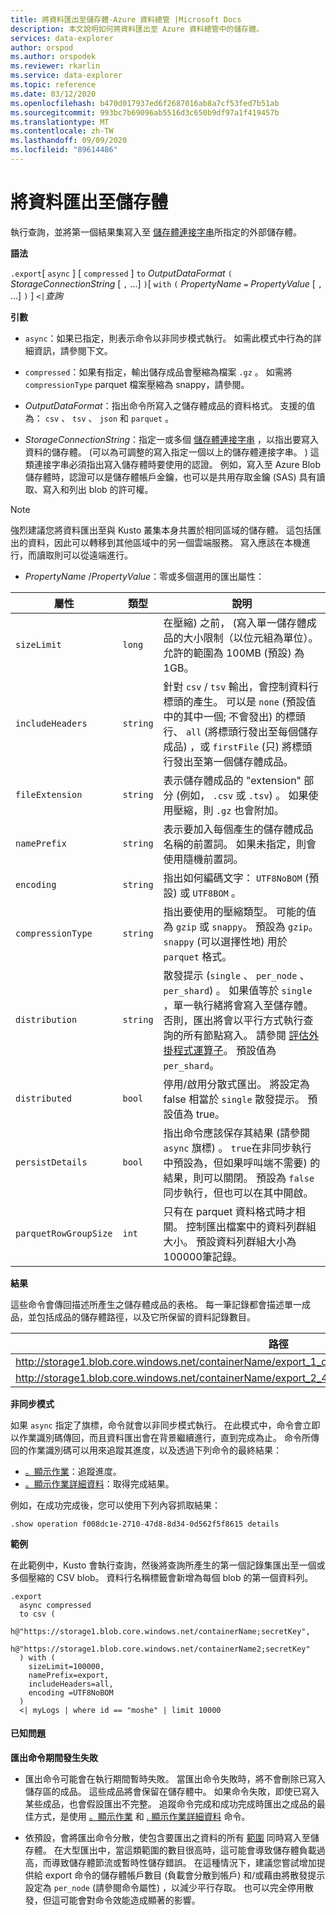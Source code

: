 ```yaml
---
title: 將資料匯出至儲存體-Azure 資料總管 |Microsoft Docs
description: 本文說明如何將資料匯出至 Azure 資料總管中的儲存體。
services: data-explorer
author: orspod
ms.author: orspodek
ms.reviewer: rkarlin
ms.service: data-explorer
ms.topic: reference
ms.date: 03/12/2020
ms.openlocfilehash: b470d017937ed6f2687016ab8a7cf53fed7b51ab
ms.sourcegitcommit: 993bc7b69096ab5516d3c650b9df97a1f419457b
ms.translationtype: MT
ms.contentlocale: zh-TW
ms.lasthandoff: 09/09/2020
ms.locfileid: "89614486"
---
```

# <a name="export-data-to-storage"></a>將資料匯出至儲存體

執行查詢，並將第一個結果集寫入至 [儲存體連接字串](../../api/connection-strings/storage.md)所指定的外部儲存體。

**語法**

`.export`[ `async` ] [ `compressed` ] `to` *OutputDataFormat* 
 `(` *StorageConnectionString* [ `,` ...] `)`[ `with` `(` *PropertyName* `=` *PropertyValue* [ `,` ...] `)` ] `<|`*查詢*

**引數**

* `async`：如果已指定，則表示命令以非同步模式執行。
  如需此模式中行為的詳細資訊，請參閱下文。

* `compressed`：如果有指定，輸出儲存成品會壓縮為檔案 `.gz` 。 如需將 `compressionType` parquet 檔案壓縮為 snappy，請參閱。 

* *OutputDataFormat*：指出命令所寫入之儲存體成品的資料格式。 支援的值為： `csv` 、 `tsv` 、 `json` 和 `parquet` 。

* *StorageConnectionString*：指定一或多個 [儲存體連接字串](../../api/connection-strings/storage.md) ，以指出要寫入資料的儲存體。  (可以為可調整的寫入指定一個以上的儲存體連接字串。 ) 這類連接字串必須指出寫入儲存體時要使用的認證。
  例如，寫入至 Azure Blob 儲存體時，認證可以是儲存體帳戶金鑰，也可以是共用存取金鑰 (SAS) 具有讀取、寫入和列出 blob 的許可權。

> [!NOTE]
> 強烈建議您將資料匯出至與 Kusto 叢集本身共置於相同區域的儲存體。 這包括匯出的資料，因此可以轉移到其他區域中的另一個雲端服務。 寫入應該在本機進行，而讀取則可以從遠端進行。

* *PropertyName* /*PropertyValue*：零或多個選用的匯出屬性：

|屬性        |類型    |說明                                                                                                                |
|----------------|--------|---------------------------------------------------------------------------------------------------------------------------|
|`sizeLimit`     |`long`  |在壓縮) 之前， (寫入單一儲存體成品的大小限制（以位元組為單位）。 允許的範圍為 100MB (預設) 為1GB。|
|`includeHeaders`|`string`|針對 `csv` / `tsv` 輸出，會控制資料行標頭的產生。 可以是 `none` (預設值中的其中一個; 不會發出) 的標頭行、 `all` (將標頭行發出至每個儲存成品) ，或 `firstFile` (只) 將標頭行發出至第一個儲存體成品。|
|`fileExtension` |`string`|表示儲存體成品的 "extension" 部分 (例如， `.csv` 或 `.tsv`) 。 如果使用壓縮，則 `.gz` 也會附加。|
|`namePrefix`    |`string`|表示要加入每個產生的儲存體成品名稱的前置詞。 如果未指定，則會使用隨機前置詞。       |
|`encoding`      |`string`|指出如何編碼文字： `UTF8NoBOM` (預設) 或 `UTF8BOM` 。 |
|`compressionType`|`string`|指出要使用的壓縮類型。 可能的值為 `gzip` 或 `snappy`。 預設為 `gzip`。 `snappy` (可以選擇性地) 用於 `parquet` 格式。 |
|`distribution`   |`string`  |散發提示 (`single` 、 `per_node` 、 `per_shard`) 。 如果值等於 `single` ，單一執行緒將會寫入至儲存體。 否則，匯出將會以平行方式執行查詢的所有節點寫入。 請參閱 [評估外掛程式運算子](../../query/evaluateoperator.md)。 預設值為 `per_shard`。
|`distributed`   |`bool`  |停用/啟用分散式匯出。 將設定為 false 相當於 `single` 散發提示。 預設值為 true。
|`persistDetails`|`bool`  |指出命令應該保存其結果 (請參閱 `async` 旗標) 。 `true`在非同步執行中預設為，但如果呼叫端不需要) 的結果，則可以關閉。 預設為 `false` 同步執行，但也可以在其中開啟。 |
|`parquetRowGroupSize`|`int`  |只有在 parquet 資料格式時才相關。 控制匯出檔案中的資料列群組大小。 預設資料列群組大小為100000筆記錄。|

**結果**

這些命令會傳回描述所產生之儲存體成品的表格。
每一筆記錄都會描述單一成品，並包括成品的儲存體路徑，以及它所保留的資料記錄數目。

|路徑|NumRecords|
|---|---|
|http://storage1.blob.core.windows.net/containerName/export_1_d08afcae2f044c1092b279412dcb571b.csv|10|
|http://storage1.blob.core.windows.net/containerName/export_2_454c0f1359e24795b6529da8a0101330.csv|15|

**非同步模式**

如果 `async` 指定了旗標，命令就會以非同步模式執行。
在此模式中，命令會立即以作業識別碼傳回，而且資料匯出會在背景繼續進行，直到完成為止。 命令所傳回的作業識別碼可以用來追蹤其進度，以及透過下列命令的最終結果：

* [。顯示作業](../operations.md#show-operations)：追蹤進度。
* [。顯示作業詳細資料](../operations.md#show-operation-details)：取得完成結果。

例如，在成功完成後，您可以使用下列內容抓取結果：

```kusto
.show operation f008dc1e-2710-47d8-8d34-0d562f5f8615 details
```

**範例** 

在此範例中，Kusto 會執行查詢，然後將查詢所產生的第一個記錄集匯出至一個或多個壓縮的 CSV blob。
資料行名稱標籤會新增為每個 blob 的第一個資料列。

```kusto 
.export
  async compressed
  to csv (
    h@"https://storage1.blob.core.windows.net/containerName;secretKey",
    h@"https://storage1.blob.core.windows.net/containerName2;secretKey"
  ) with (
    sizeLimit=100000,
    namePrefix=export,
    includeHeaders=all,
    encoding =UTF8NoBOM
  )
  <| myLogs | where id == "moshe" | limit 10000
```

#### <a name="known-issues"></a>已知問題

**匯出命令期間發生失敗**

* 匯出命令可能會在執行期間暫時失敗。 當匯出命令失敗時，將不會刪除已寫入儲存區的成品。 這些成品將會保留在儲存體中。 如果命令失敗，即使已寫入某些成品，也會假設匯出不完整。 追蹤命令完成和成功完成時匯出之成品的最佳方式，是使用 [。顯示作業](../operations.md#show-operations) 和 [. 顯示作業詳細資料](../operations.md#show-operation-details) 命令。

* 依預設，會將匯出命令分散，使包含要匯出之資料的所有 [範圍](../extents-overview.md) 同時寫入至儲存體。 在大型匯出中，當這類範圍的數目很高時，這可能會導致儲存體負載過高，而導致儲存體節流或暫時性儲存錯誤。 在這種情況下，建議您嘗試增加提供給 export 命令的儲存體帳戶數目 (負載會分散到帳戶) 和/或藉由將散發提示設定為 `per_node` (請參閱命令屬性) ，以減少平行存取。 也可以完全停用散發，但這可能會對命令效能造成顯著的影響。

